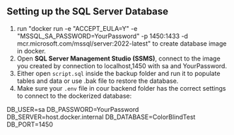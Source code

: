 ## Setting up the SQL Server Database

1. run "docker run -e "ACCEPT_EULA=Y" -e "MSSQL_SA_PASSWORD=YourPassword" -p 1450:1433 -d mcr.microsoft.com/mssql/server:2022-latest" to create database image in docker. 
2. Open **SQL Server Management Studio (SSMS)**, connect to the image you created by connection to localhost,1450 with sa and YourPassword.
3. Either open `script.sql` inside the backup folder and run it to populate tables and data or use .bak file to restore the database.
4. Make sure your `.env` file in cour backend folder has the correct settings to connect to the dockerized database:

DB_USER=sa
DB_PASSWORD=YourPassword
DB_SERVER=host.docker.internal
DB_DATABASE=ColorBlindTest
DB_PORT=1450
